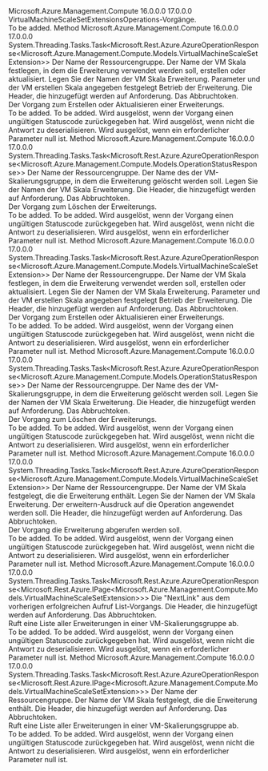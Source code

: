 <Type Name="IVirtualMachineScaleSetExtensionsOperations" FullName="Microsoft.Azure.Management.Compute.IVirtualMachineScaleSetExtensionsOperations">
  <TypeSignature Language="C#" Value="public interface IVirtualMachineScaleSetExtensionsOperations" />
  <TypeSignature Language="ILAsm" Value=".class public interface auto ansi abstract IVirtualMachineScaleSetExtensionsOperations" />
  <TypeSignature Language="DocId" Value="T:Microsoft.Azure.Management.Compute.IVirtualMachineScaleSetExtensionsOperations" />
  <TypeSignature Language="VB.NET" Value="Public Interface IVirtualMachineScaleSetExtensionsOperations" />
  <TypeSignature Language="F#" Value="type IVirtualMachineScaleSetExtensionsOperations = interface" />
  <AssemblyInfo>
    <AssemblyName>Microsoft.Azure.Management.Compute</AssemblyName>
    <AssemblyVersion>16.0.0.0</AssemblyVersion>
    <AssemblyVersion>17.0.0.0</AssemblyVersion>
  </AssemblyInfo>
  <Interfaces />
  <Docs>
    <summary>
            VirtualMachineScaleSetExtensionsOperations-Vorgänge.
            </summary>
    <remarks>To be added.</remarks>
  </Docs>
  <Members>
    <Member MemberName="BeginCreateOrUpdateWithHttpMessagesAsync">
      <MemberSignature Language="C#" Value="public System.Threading.Tasks.Task&lt;Microsoft.Rest.Azure.AzureOperationResponse&lt;Microsoft.Azure.Management.Compute.Models.VirtualMachineScaleSetExtension&gt;&gt; BeginCreateOrUpdateWithHttpMessagesAsync (string resourceGroupName, string vmScaleSetName, string vmssExtensionName, Microsoft.Azure.Management.Compute.Models.VirtualMachineScaleSetExtension extensionParameters, System.Collections.Generic.Dictionary&lt;string,System.Collections.Generic.List&lt;string&gt;&gt; customHeaders = null, System.Threading.CancellationToken cancellationToken = null);" />
      <MemberSignature Language="ILAsm" Value=".method public hidebysig newslot virtual instance class System.Threading.Tasks.Task`1&lt;class Microsoft.Rest.Azure.AzureOperationResponse`1&lt;class Microsoft.Azure.Management.Compute.Models.VirtualMachineScaleSetExtension&gt;&gt; BeginCreateOrUpdateWithHttpMessagesAsync(string resourceGroupName, string vmScaleSetName, string vmssExtensionName, class Microsoft.Azure.Management.Compute.Models.VirtualMachineScaleSetExtension extensionParameters, class System.Collections.Generic.Dictionary`2&lt;string, class System.Collections.Generic.List`1&lt;string&gt;&gt; customHeaders, valuetype System.Threading.CancellationToken cancellationToken) cil managed" />
      <MemberSignature Language="DocId" Value="M:Microsoft.Azure.Management.Compute.IVirtualMachineScaleSetExtensionsOperations.BeginCreateOrUpdateWithHttpMessagesAsync(System.String,System.String,System.String,Microsoft.Azure.Management.Compute.Models.VirtualMachineScaleSetExtension,System.Collections.Generic.Dictionary{System.String,System.Collections.Generic.List{System.String}},System.Threading.CancellationToken)" />
      <MemberSignature Language="F#" Value="abstract member BeginCreateOrUpdateWithHttpMessagesAsync : string * string * string * Microsoft.Azure.Management.Compute.Models.VirtualMachineScaleSetExtension * System.Collections.Generic.Dictionary&lt;string, System.Collections.Generic.List&lt;string&gt;&gt; * System.Threading.CancellationToken -&gt; System.Threading.Tasks.Task&lt;Microsoft.Rest.Azure.AzureOperationResponse&lt;Microsoft.Azure.Management.Compute.Models.VirtualMachineScaleSetExtension&gt;&gt;" Usage="iVirtualMachineScaleSetExtensionsOperations.BeginCreateOrUpdateWithHttpMessagesAsync (resourceGroupName, vmScaleSetName, vmssExtensionName, extensionParameters, customHeaders, cancellationToken)" />
      <MemberType>Method</MemberType>
      <AssemblyInfo>
        <AssemblyName>Microsoft.Azure.Management.Compute</AssemblyName>
        <AssemblyVersion>16.0.0.0</AssemblyVersion>
        <AssemblyVersion>17.0.0.0</AssemblyVersion>
      </AssemblyInfo>
      <ReturnValue>
        <ReturnType>System.Threading.Tasks.Task&lt;Microsoft.Rest.Azure.AzureOperationResponse&lt;Microsoft.Azure.Management.Compute.Models.VirtualMachineScaleSetExtension&gt;&gt;</ReturnType>
      </ReturnValue>
      <Parameters>
        <Parameter Name="resourceGroupName" Type="System.String" />
        <Parameter Name="vmScaleSetName" Type="System.String" />
        <Parameter Name="vmssExtensionName" Type="System.String" />
        <Parameter Name="extensionParameters" Type="Microsoft.Azure.Management.Compute.Models.VirtualMachineScaleSetExtension" />
        <Parameter Name="customHeaders" Type="System.Collections.Generic.Dictionary&lt;System.String,System.Collections.Generic.List&lt;System.String&gt;&gt;" />
        <Parameter Name="cancellationToken" Type="System.Threading.CancellationToken" />
      </Parameters>
      <Docs>
        <param name="resourceGroupName">
            Der Name der Ressourcengruppe.
            </param>
        <param name="vmScaleSetName">
            Der Name der VM Skala festlegen, in dem die Erweiterung verwendet werden soll, erstellen oder aktualisiert.
            </param>
        <param name="vmssExtensionName">
            Legen Sie der Namen der VM Skala Erweiterung.
            </param>
        <param name="extensionParameters">
            Parameter und der VM erstellen Skala angegeben festgelegt Betrieb der Erweiterung.
            </param>
        <param name="customHeaders">
            Die Header, die hinzugefügt werden auf Anforderung.
            </param>
        <param name="cancellationToken">
            Das Abbruchtoken.
            </param>
        <summary>
            Der Vorgang zum Erstellen oder Aktualisieren einer Erweiterungs.
            </summary>
        <returns>To be added.</returns>
        <remarks>To be added.</remarks>
        <exception cref="T:Microsoft.Rest.Azure.CloudException">
            Wird ausgelöst, wenn der Vorgang einen ungültigen Statuscode zurückgegeben hat.
            </exception>
        <exception cref="T:Microsoft.Rest.SerializationException">
            Wird ausgelöst, wenn nicht die Antwort zu deserialisieren.
            </exception>
        <exception cref="T:Microsoft.Rest.ValidationException">
            Wird ausgelöst, wenn ein erforderlicher Parameter null ist.
            </exception>
      </Docs>
    </Member>
    <Member MemberName="BeginDeleteWithHttpMessagesAsync">
      <MemberSignature Language="C#" Value="public System.Threading.Tasks.Task&lt;Microsoft.Rest.Azure.AzureOperationResponse&lt;Microsoft.Azure.Management.Compute.Models.OperationStatusResponse&gt;&gt; BeginDeleteWithHttpMessagesAsync (string resourceGroupName, string vmScaleSetName, string vmssExtensionName, System.Collections.Generic.Dictionary&lt;string,System.Collections.Generic.List&lt;string&gt;&gt; customHeaders = null, System.Threading.CancellationToken cancellationToken = null);" />
      <MemberSignature Language="ILAsm" Value=".method public hidebysig newslot virtual instance class System.Threading.Tasks.Task`1&lt;class Microsoft.Rest.Azure.AzureOperationResponse`1&lt;class Microsoft.Azure.Management.Compute.Models.OperationStatusResponse&gt;&gt; BeginDeleteWithHttpMessagesAsync(string resourceGroupName, string vmScaleSetName, string vmssExtensionName, class System.Collections.Generic.Dictionary`2&lt;string, class System.Collections.Generic.List`1&lt;string&gt;&gt; customHeaders, valuetype System.Threading.CancellationToken cancellationToken) cil managed" />
      <MemberSignature Language="DocId" Value="M:Microsoft.Azure.Management.Compute.IVirtualMachineScaleSetExtensionsOperations.BeginDeleteWithHttpMessagesAsync(System.String,System.String,System.String,System.Collections.Generic.Dictionary{System.String,System.Collections.Generic.List{System.String}},System.Threading.CancellationToken)" />
      <MemberSignature Language="F#" Value="abstract member BeginDeleteWithHttpMessagesAsync : string * string * string * System.Collections.Generic.Dictionary&lt;string, System.Collections.Generic.List&lt;string&gt;&gt; * System.Threading.CancellationToken -&gt; System.Threading.Tasks.Task&lt;Microsoft.Rest.Azure.AzureOperationResponse&lt;Microsoft.Azure.Management.Compute.Models.OperationStatusResponse&gt;&gt;" Usage="iVirtualMachineScaleSetExtensionsOperations.BeginDeleteWithHttpMessagesAsync (resourceGroupName, vmScaleSetName, vmssExtensionName, customHeaders, cancellationToken)" />
      <MemberType>Method</MemberType>
      <AssemblyInfo>
        <AssemblyName>Microsoft.Azure.Management.Compute</AssemblyName>
        <AssemblyVersion>16.0.0.0</AssemblyVersion>
        <AssemblyVersion>17.0.0.0</AssemblyVersion>
      </AssemblyInfo>
      <ReturnValue>
        <ReturnType>System.Threading.Tasks.Task&lt;Microsoft.Rest.Azure.AzureOperationResponse&lt;Microsoft.Azure.Management.Compute.Models.OperationStatusResponse&gt;&gt;</ReturnType>
      </ReturnValue>
      <Parameters>
        <Parameter Name="resourceGroupName" Type="System.String" />
        <Parameter Name="vmScaleSetName" Type="System.String" />
        <Parameter Name="vmssExtensionName" Type="System.String" />
        <Parameter Name="customHeaders" Type="System.Collections.Generic.Dictionary&lt;System.String,System.Collections.Generic.List&lt;System.String&gt;&gt;" />
        <Parameter Name="cancellationToken" Type="System.Threading.CancellationToken" />
      </Parameters>
      <Docs>
        <param name="resourceGroupName">
            Der Name der Ressourcengruppe.
            </param>
        <param name="vmScaleSetName">
            Der Name des der VM-Skalierungsgruppe, in dem die Erweiterung gelöscht werden soll.
            </param>
        <param name="vmssExtensionName">
            Legen Sie der Namen der VM Skala Erweiterung.
            </param>
        <param name="customHeaders">
            Die Header, die hinzugefügt werden auf Anforderung.
            </param>
        <param name="cancellationToken">
            Das Abbruchtoken.
            </param>
        <summary>
            Der Vorgang zum Löschen der Erweiterungs.
            </summary>
        <returns>To be added.</returns>
        <remarks>To be added.</remarks>
        <exception cref="T:Microsoft.Rest.Azure.CloudException">
            Wird ausgelöst, wenn der Vorgang einen ungültigen Statuscode zurückgegeben hat.
            </exception>
        <exception cref="T:Microsoft.Rest.SerializationException">
            Wird ausgelöst, wenn nicht die Antwort zu deserialisieren.
            </exception>
        <exception cref="T:Microsoft.Rest.ValidationException">
            Wird ausgelöst, wenn ein erforderlicher Parameter null ist.
            </exception>
      </Docs>
    </Member>
    <Member MemberName="CreateOrUpdateWithHttpMessagesAsync">
      <MemberSignature Language="C#" Value="public System.Threading.Tasks.Task&lt;Microsoft.Rest.Azure.AzureOperationResponse&lt;Microsoft.Azure.Management.Compute.Models.VirtualMachineScaleSetExtension&gt;&gt; CreateOrUpdateWithHttpMessagesAsync (string resourceGroupName, string vmScaleSetName, string vmssExtensionName, Microsoft.Azure.Management.Compute.Models.VirtualMachineScaleSetExtension extensionParameters, System.Collections.Generic.Dictionary&lt;string,System.Collections.Generic.List&lt;string&gt;&gt; customHeaders = null, System.Threading.CancellationToken cancellationToken = null);" />
      <MemberSignature Language="ILAsm" Value=".method public hidebysig newslot virtual instance class System.Threading.Tasks.Task`1&lt;class Microsoft.Rest.Azure.AzureOperationResponse`1&lt;class Microsoft.Azure.Management.Compute.Models.VirtualMachineScaleSetExtension&gt;&gt; CreateOrUpdateWithHttpMessagesAsync(string resourceGroupName, string vmScaleSetName, string vmssExtensionName, class Microsoft.Azure.Management.Compute.Models.VirtualMachineScaleSetExtension extensionParameters, class System.Collections.Generic.Dictionary`2&lt;string, class System.Collections.Generic.List`1&lt;string&gt;&gt; customHeaders, valuetype System.Threading.CancellationToken cancellationToken) cil managed" />
      <MemberSignature Language="DocId" Value="M:Microsoft.Azure.Management.Compute.IVirtualMachineScaleSetExtensionsOperations.CreateOrUpdateWithHttpMessagesAsync(System.String,System.String,System.String,Microsoft.Azure.Management.Compute.Models.VirtualMachineScaleSetExtension,System.Collections.Generic.Dictionary{System.String,System.Collections.Generic.List{System.String}},System.Threading.CancellationToken)" />
      <MemberSignature Language="F#" Value="abstract member CreateOrUpdateWithHttpMessagesAsync : string * string * string * Microsoft.Azure.Management.Compute.Models.VirtualMachineScaleSetExtension * System.Collections.Generic.Dictionary&lt;string, System.Collections.Generic.List&lt;string&gt;&gt; * System.Threading.CancellationToken -&gt; System.Threading.Tasks.Task&lt;Microsoft.Rest.Azure.AzureOperationResponse&lt;Microsoft.Azure.Management.Compute.Models.VirtualMachineScaleSetExtension&gt;&gt;" Usage="iVirtualMachineScaleSetExtensionsOperations.CreateOrUpdateWithHttpMessagesAsync (resourceGroupName, vmScaleSetName, vmssExtensionName, extensionParameters, customHeaders, cancellationToken)" />
      <MemberType>Method</MemberType>
      <AssemblyInfo>
        <AssemblyName>Microsoft.Azure.Management.Compute</AssemblyName>
        <AssemblyVersion>16.0.0.0</AssemblyVersion>
        <AssemblyVersion>17.0.0.0</AssemblyVersion>
      </AssemblyInfo>
      <ReturnValue>
        <ReturnType>System.Threading.Tasks.Task&lt;Microsoft.Rest.Azure.AzureOperationResponse&lt;Microsoft.Azure.Management.Compute.Models.VirtualMachineScaleSetExtension&gt;&gt;</ReturnType>
      </ReturnValue>
      <Parameters>
        <Parameter Name="resourceGroupName" Type="System.String" />
        <Parameter Name="vmScaleSetName" Type="System.String" />
        <Parameter Name="vmssExtensionName" Type="System.String" />
        <Parameter Name="extensionParameters" Type="Microsoft.Azure.Management.Compute.Models.VirtualMachineScaleSetExtension" />
        <Parameter Name="customHeaders" Type="System.Collections.Generic.Dictionary&lt;System.String,System.Collections.Generic.List&lt;System.String&gt;&gt;" />
        <Parameter Name="cancellationToken" Type="System.Threading.CancellationToken" />
      </Parameters>
      <Docs>
        <param name="resourceGroupName">
            Der Name der Ressourcengruppe.
            </param>
        <param name="vmScaleSetName">
            Der Name der VM Skala festlegen, in dem die Erweiterung verwendet werden soll, erstellen oder aktualisiert.
            </param>
        <param name="vmssExtensionName">
            Legen Sie der Namen der VM Skala Erweiterung.
            </param>
        <param name="extensionParameters">
            Parameter und der VM erstellen Skala angegeben festgelegt Betrieb der Erweiterung.
            </param>
        <param name="customHeaders">
            Die Header, die hinzugefügt werden auf Anforderung.
            </param>
        <param name="cancellationToken">
            Das Abbruchtoken.
            </param>
        <summary>
            Der Vorgang zum Erstellen oder Aktualisieren einer Erweiterungs.
            </summary>
        <returns>To be added.</returns>
        <remarks>To be added.</remarks>
        <exception cref="T:Microsoft.Rest.Azure.CloudException">
            Wird ausgelöst, wenn der Vorgang einen ungültigen Statuscode zurückgegeben hat.
            </exception>
        <exception cref="T:Microsoft.Rest.SerializationException">
            Wird ausgelöst, wenn nicht die Antwort zu deserialisieren.
            </exception>
        <exception cref="T:Microsoft.Rest.ValidationException">
            Wird ausgelöst, wenn ein erforderlicher Parameter null ist.
            </exception>
      </Docs>
    </Member>
    <Member MemberName="DeleteWithHttpMessagesAsync">
      <MemberSignature Language="C#" Value="public System.Threading.Tasks.Task&lt;Microsoft.Rest.Azure.AzureOperationResponse&lt;Microsoft.Azure.Management.Compute.Models.OperationStatusResponse&gt;&gt; DeleteWithHttpMessagesAsync (string resourceGroupName, string vmScaleSetName, string vmssExtensionName, System.Collections.Generic.Dictionary&lt;string,System.Collections.Generic.List&lt;string&gt;&gt; customHeaders = null, System.Threading.CancellationToken cancellationToken = null);" />
      <MemberSignature Language="ILAsm" Value=".method public hidebysig newslot virtual instance class System.Threading.Tasks.Task`1&lt;class Microsoft.Rest.Azure.AzureOperationResponse`1&lt;class Microsoft.Azure.Management.Compute.Models.OperationStatusResponse&gt;&gt; DeleteWithHttpMessagesAsync(string resourceGroupName, string vmScaleSetName, string vmssExtensionName, class System.Collections.Generic.Dictionary`2&lt;string, class System.Collections.Generic.List`1&lt;string&gt;&gt; customHeaders, valuetype System.Threading.CancellationToken cancellationToken) cil managed" />
      <MemberSignature Language="DocId" Value="M:Microsoft.Azure.Management.Compute.IVirtualMachineScaleSetExtensionsOperations.DeleteWithHttpMessagesAsync(System.String,System.String,System.String,System.Collections.Generic.Dictionary{System.String,System.Collections.Generic.List{System.String}},System.Threading.CancellationToken)" />
      <MemberSignature Language="F#" Value="abstract member DeleteWithHttpMessagesAsync : string * string * string * System.Collections.Generic.Dictionary&lt;string, System.Collections.Generic.List&lt;string&gt;&gt; * System.Threading.CancellationToken -&gt; System.Threading.Tasks.Task&lt;Microsoft.Rest.Azure.AzureOperationResponse&lt;Microsoft.Azure.Management.Compute.Models.OperationStatusResponse&gt;&gt;" Usage="iVirtualMachineScaleSetExtensionsOperations.DeleteWithHttpMessagesAsync (resourceGroupName, vmScaleSetName, vmssExtensionName, customHeaders, cancellationToken)" />
      <MemberType>Method</MemberType>
      <AssemblyInfo>
        <AssemblyName>Microsoft.Azure.Management.Compute</AssemblyName>
        <AssemblyVersion>16.0.0.0</AssemblyVersion>
        <AssemblyVersion>17.0.0.0</AssemblyVersion>
      </AssemblyInfo>
      <ReturnValue>
        <ReturnType>System.Threading.Tasks.Task&lt;Microsoft.Rest.Azure.AzureOperationResponse&lt;Microsoft.Azure.Management.Compute.Models.OperationStatusResponse&gt;&gt;</ReturnType>
      </ReturnValue>
      <Parameters>
        <Parameter Name="resourceGroupName" Type="System.String" />
        <Parameter Name="vmScaleSetName" Type="System.String" />
        <Parameter Name="vmssExtensionName" Type="System.String" />
        <Parameter Name="customHeaders" Type="System.Collections.Generic.Dictionary&lt;System.String,System.Collections.Generic.List&lt;System.String&gt;&gt;" />
        <Parameter Name="cancellationToken" Type="System.Threading.CancellationToken" />
      </Parameters>
      <Docs>
        <param name="resourceGroupName">
            Der Name der Ressourcengruppe.
            </param>
        <param name="vmScaleSetName">
            Der Name des der VM-Skalierungsgruppe, in dem die Erweiterung gelöscht werden soll.
            </param>
        <param name="vmssExtensionName">
            Legen Sie der Namen der VM Skala Erweiterung.
            </param>
        <param name="customHeaders">
            Die Header, die hinzugefügt werden auf Anforderung.
            </param>
        <param name="cancellationToken">
            Das Abbruchtoken.
            </param>
        <summary>
            Der Vorgang zum Löschen der Erweiterungs.
            </summary>
        <returns>To be added.</returns>
        <remarks>To be added.</remarks>
        <exception cref="T:Microsoft.Rest.Azure.CloudException">
            Wird ausgelöst, wenn der Vorgang einen ungültigen Statuscode zurückgegeben hat.
            </exception>
        <exception cref="T:Microsoft.Rest.SerializationException">
            Wird ausgelöst, wenn nicht die Antwort zu deserialisieren.
            </exception>
        <exception cref="T:Microsoft.Rest.ValidationException">
            Wird ausgelöst, wenn ein erforderlicher Parameter null ist.
            </exception>
      </Docs>
    </Member>
    <Member MemberName="GetWithHttpMessagesAsync">
      <MemberSignature Language="C#" Value="public System.Threading.Tasks.Task&lt;Microsoft.Rest.Azure.AzureOperationResponse&lt;Microsoft.Azure.Management.Compute.Models.VirtualMachineScaleSetExtension&gt;&gt; GetWithHttpMessagesAsync (string resourceGroupName, string vmScaleSetName, string vmssExtensionName, string expand = null, System.Collections.Generic.Dictionary&lt;string,System.Collections.Generic.List&lt;string&gt;&gt; customHeaders = null, System.Threading.CancellationToken cancellationToken = null);" />
      <MemberSignature Language="ILAsm" Value=".method public hidebysig newslot virtual instance class System.Threading.Tasks.Task`1&lt;class Microsoft.Rest.Azure.AzureOperationResponse`1&lt;class Microsoft.Azure.Management.Compute.Models.VirtualMachineScaleSetExtension&gt;&gt; GetWithHttpMessagesAsync(string resourceGroupName, string vmScaleSetName, string vmssExtensionName, string expand, class System.Collections.Generic.Dictionary`2&lt;string, class System.Collections.Generic.List`1&lt;string&gt;&gt; customHeaders, valuetype System.Threading.CancellationToken cancellationToken) cil managed" />
      <MemberSignature Language="DocId" Value="M:Microsoft.Azure.Management.Compute.IVirtualMachineScaleSetExtensionsOperations.GetWithHttpMessagesAsync(System.String,System.String,System.String,System.String,System.Collections.Generic.Dictionary{System.String,System.Collections.Generic.List{System.String}},System.Threading.CancellationToken)" />
      <MemberSignature Language="F#" Value="abstract member GetWithHttpMessagesAsync : string * string * string * string * System.Collections.Generic.Dictionary&lt;string, System.Collections.Generic.List&lt;string&gt;&gt; * System.Threading.CancellationToken -&gt; System.Threading.Tasks.Task&lt;Microsoft.Rest.Azure.AzureOperationResponse&lt;Microsoft.Azure.Management.Compute.Models.VirtualMachineScaleSetExtension&gt;&gt;" Usage="iVirtualMachineScaleSetExtensionsOperations.GetWithHttpMessagesAsync (resourceGroupName, vmScaleSetName, vmssExtensionName, expand, customHeaders, cancellationToken)" />
      <MemberType>Method</MemberType>
      <AssemblyInfo>
        <AssemblyName>Microsoft.Azure.Management.Compute</AssemblyName>
        <AssemblyVersion>16.0.0.0</AssemblyVersion>
        <AssemblyVersion>17.0.0.0</AssemblyVersion>
      </AssemblyInfo>
      <ReturnValue>
        <ReturnType>System.Threading.Tasks.Task&lt;Microsoft.Rest.Azure.AzureOperationResponse&lt;Microsoft.Azure.Management.Compute.Models.VirtualMachineScaleSetExtension&gt;&gt;</ReturnType>
      </ReturnValue>
      <Parameters>
        <Parameter Name="resourceGroupName" Type="System.String" />
        <Parameter Name="vmScaleSetName" Type="System.String" />
        <Parameter Name="vmssExtensionName" Type="System.String" />
        <Parameter Name="expand" Type="System.String" />
        <Parameter Name="customHeaders" Type="System.Collections.Generic.Dictionary&lt;System.String,System.Collections.Generic.List&lt;System.String&gt;&gt;" />
        <Parameter Name="cancellationToken" Type="System.Threading.CancellationToken" />
      </Parameters>
      <Docs>
        <param name="resourceGroupName">
            Der Name der Ressourcengruppe.
            </param>
        <param name="vmScaleSetName">
            Der Name der VM Skala festgelegt, die die Erweiterung enthält.
            </param>
        <param name="vmssExtensionName">
            Legen Sie der Namen der VM Skala Erweiterung.
            </param>
        <param name="expand">
            Der erweitern-Ausdruck auf die Operation angewendet werden soll.
            </param>
        <param name="customHeaders">
            Die Header, die hinzugefügt werden auf Anforderung.
            </param>
        <param name="cancellationToken">
            Das Abbruchtoken.
            </param>
        <summary>
            Der Vorgang die Erweiterung abgerufen werden soll.
            </summary>
        <returns>To be added.</returns>
        <remarks>To be added.</remarks>
        <exception cref="T:Microsoft.Rest.Azure.CloudException">
            Wird ausgelöst, wenn der Vorgang einen ungültigen Statuscode zurückgegeben hat.
            </exception>
        <exception cref="T:Microsoft.Rest.SerializationException">
            Wird ausgelöst, wenn nicht die Antwort zu deserialisieren.
            </exception>
        <exception cref="T:Microsoft.Rest.ValidationException">
            Wird ausgelöst, wenn ein erforderlicher Parameter null ist.
            </exception>
      </Docs>
    </Member>
    <Member MemberName="ListNextWithHttpMessagesAsync">
      <MemberSignature Language="C#" Value="public System.Threading.Tasks.Task&lt;Microsoft.Rest.Azure.AzureOperationResponse&lt;Microsoft.Rest.Azure.IPage&lt;Microsoft.Azure.Management.Compute.Models.VirtualMachineScaleSetExtension&gt;&gt;&gt; ListNextWithHttpMessagesAsync (string nextPageLink, System.Collections.Generic.Dictionary&lt;string,System.Collections.Generic.List&lt;string&gt;&gt; customHeaders = null, System.Threading.CancellationToken cancellationToken = null);" />
      <MemberSignature Language="ILAsm" Value=".method public hidebysig newslot virtual instance class System.Threading.Tasks.Task`1&lt;class Microsoft.Rest.Azure.AzureOperationResponse`1&lt;class Microsoft.Rest.Azure.IPage`1&lt;class Microsoft.Azure.Management.Compute.Models.VirtualMachineScaleSetExtension&gt;&gt;&gt; ListNextWithHttpMessagesAsync(string nextPageLink, class System.Collections.Generic.Dictionary`2&lt;string, class System.Collections.Generic.List`1&lt;string&gt;&gt; customHeaders, valuetype System.Threading.CancellationToken cancellationToken) cil managed" />
      <MemberSignature Language="DocId" Value="M:Microsoft.Azure.Management.Compute.IVirtualMachineScaleSetExtensionsOperations.ListNextWithHttpMessagesAsync(System.String,System.Collections.Generic.Dictionary{System.String,System.Collections.Generic.List{System.String}},System.Threading.CancellationToken)" />
      <MemberSignature Language="F#" Value="abstract member ListNextWithHttpMessagesAsync : string * System.Collections.Generic.Dictionary&lt;string, System.Collections.Generic.List&lt;string&gt;&gt; * System.Threading.CancellationToken -&gt; System.Threading.Tasks.Task&lt;Microsoft.Rest.Azure.AzureOperationResponse&lt;Microsoft.Rest.Azure.IPage&lt;Microsoft.Azure.Management.Compute.Models.VirtualMachineScaleSetExtension&gt;&gt;&gt;" Usage="iVirtualMachineScaleSetExtensionsOperations.ListNextWithHttpMessagesAsync (nextPageLink, customHeaders, cancellationToken)" />
      <MemberType>Method</MemberType>
      <AssemblyInfo>
        <AssemblyName>Microsoft.Azure.Management.Compute</AssemblyName>
        <AssemblyVersion>16.0.0.0</AssemblyVersion>
        <AssemblyVersion>17.0.0.0</AssemblyVersion>
      </AssemblyInfo>
      <ReturnValue>
        <ReturnType>System.Threading.Tasks.Task&lt;Microsoft.Rest.Azure.AzureOperationResponse&lt;Microsoft.Rest.Azure.IPage&lt;Microsoft.Azure.Management.Compute.Models.VirtualMachineScaleSetExtension&gt;&gt;&gt;</ReturnType>
      </ReturnValue>
      <Parameters>
        <Parameter Name="nextPageLink" Type="System.String" />
        <Parameter Name="customHeaders" Type="System.Collections.Generic.Dictionary&lt;System.String,System.Collections.Generic.List&lt;System.String&gt;&gt;" />
        <Parameter Name="cancellationToken" Type="System.Threading.CancellationToken" />
      </Parameters>
      <Docs>
        <param name="nextPageLink">
            Die "NextLink" aus dem vorherigen erfolgreichen Aufruf List-Vorgangs.
            </param>
        <param name="customHeaders">
            Die Header, die hinzugefügt werden auf Anforderung.
            </param>
        <param name="cancellationToken">
            Das Abbruchtoken.
            </param>
        <summary>
            Ruft eine Liste aller Erweiterungen in einer VM-Skalierungsgruppe ab.
            </summary>
        <returns>To be added.</returns>
        <remarks>To be added.</remarks>
        <exception cref="T:Microsoft.Rest.Azure.CloudException">
            Wird ausgelöst, wenn der Vorgang einen ungültigen Statuscode zurückgegeben hat.
            </exception>
        <exception cref="T:Microsoft.Rest.SerializationException">
            Wird ausgelöst, wenn nicht die Antwort zu deserialisieren.
            </exception>
        <exception cref="T:Microsoft.Rest.ValidationException">
            Wird ausgelöst, wenn ein erforderlicher Parameter null ist.
            </exception>
      </Docs>
    </Member>
    <Member MemberName="ListWithHttpMessagesAsync">
      <MemberSignature Language="C#" Value="public System.Threading.Tasks.Task&lt;Microsoft.Rest.Azure.AzureOperationResponse&lt;Microsoft.Rest.Azure.IPage&lt;Microsoft.Azure.Management.Compute.Models.VirtualMachineScaleSetExtension&gt;&gt;&gt; ListWithHttpMessagesAsync (string resourceGroupName, string vmScaleSetName, System.Collections.Generic.Dictionary&lt;string,System.Collections.Generic.List&lt;string&gt;&gt; customHeaders = null, System.Threading.CancellationToken cancellationToken = null);" />
      <MemberSignature Language="ILAsm" Value=".method public hidebysig newslot virtual instance class System.Threading.Tasks.Task`1&lt;class Microsoft.Rest.Azure.AzureOperationResponse`1&lt;class Microsoft.Rest.Azure.IPage`1&lt;class Microsoft.Azure.Management.Compute.Models.VirtualMachineScaleSetExtension&gt;&gt;&gt; ListWithHttpMessagesAsync(string resourceGroupName, string vmScaleSetName, class System.Collections.Generic.Dictionary`2&lt;string, class System.Collections.Generic.List`1&lt;string&gt;&gt; customHeaders, valuetype System.Threading.CancellationToken cancellationToken) cil managed" />
      <MemberSignature Language="DocId" Value="M:Microsoft.Azure.Management.Compute.IVirtualMachineScaleSetExtensionsOperations.ListWithHttpMessagesAsync(System.String,System.String,System.Collections.Generic.Dictionary{System.String,System.Collections.Generic.List{System.String}},System.Threading.CancellationToken)" />
      <MemberSignature Language="F#" Value="abstract member ListWithHttpMessagesAsync : string * string * System.Collections.Generic.Dictionary&lt;string, System.Collections.Generic.List&lt;string&gt;&gt; * System.Threading.CancellationToken -&gt; System.Threading.Tasks.Task&lt;Microsoft.Rest.Azure.AzureOperationResponse&lt;Microsoft.Rest.Azure.IPage&lt;Microsoft.Azure.Management.Compute.Models.VirtualMachineScaleSetExtension&gt;&gt;&gt;" Usage="iVirtualMachineScaleSetExtensionsOperations.ListWithHttpMessagesAsync (resourceGroupName, vmScaleSetName, customHeaders, cancellationToken)" />
      <MemberType>Method</MemberType>
      <AssemblyInfo>
        <AssemblyName>Microsoft.Azure.Management.Compute</AssemblyName>
        <AssemblyVersion>16.0.0.0</AssemblyVersion>
        <AssemblyVersion>17.0.0.0</AssemblyVersion>
      </AssemblyInfo>
      <ReturnValue>
        <ReturnType>System.Threading.Tasks.Task&lt;Microsoft.Rest.Azure.AzureOperationResponse&lt;Microsoft.Rest.Azure.IPage&lt;Microsoft.Azure.Management.Compute.Models.VirtualMachineScaleSetExtension&gt;&gt;&gt;</ReturnType>
      </ReturnValue>
      <Parameters>
        <Parameter Name="resourceGroupName" Type="System.String" />
        <Parameter Name="vmScaleSetName" Type="System.String" />
        <Parameter Name="customHeaders" Type="System.Collections.Generic.Dictionary&lt;System.String,System.Collections.Generic.List&lt;System.String&gt;&gt;" />
        <Parameter Name="cancellationToken" Type="System.Threading.CancellationToken" />
      </Parameters>
      <Docs>
        <param name="resourceGroupName">
            Der Name der Ressourcengruppe.
            </param>
        <param name="vmScaleSetName">
            Der Name der VM Skala festgelegt, die die Erweiterung enthält.
            </param>
        <param name="customHeaders">
            Die Header, die hinzugefügt werden auf Anforderung.
            </param>
        <param name="cancellationToken">
            Das Abbruchtoken.
            </param>
        <summary>
            Ruft eine Liste aller Erweiterungen in einer VM-Skalierungsgruppe ab.
            </summary>
        <returns>To be added.</returns>
        <remarks>To be added.</remarks>
        <exception cref="T:Microsoft.Rest.Azure.CloudException">
            Wird ausgelöst, wenn der Vorgang einen ungültigen Statuscode zurückgegeben hat.
            </exception>
        <exception cref="T:Microsoft.Rest.SerializationException">
            Wird ausgelöst, wenn nicht die Antwort zu deserialisieren.
            </exception>
        <exception cref="T:Microsoft.Rest.ValidationException">
            Wird ausgelöst, wenn ein erforderlicher Parameter null ist.
            </exception>
      </Docs>
    </Member>
  </Members>
</Type>